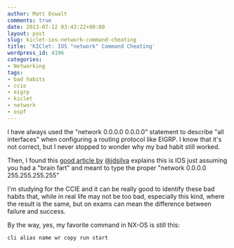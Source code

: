 ```yaml
---
author: Matt Oswalt
comments: true
date: 2013-07-12 03:43:22+00:00
layout: post
slug: kiclet-ios-network-command-cheating
title: 'KIClet: IOS "network" Command Cheating'
wordpress_id: 4196
categories:
- Networking
tags:
- bad habits
- ccie
- eigrp
- kiclet
- network
- ospf
---
```


I have always used the "network 0.0.0.0 0.0.0.0" statement to describe "all interfaces" when configuring a routing protocol like EIGRP. I know that it's not correct, but I never stopped to wonder why my bad habit still worked.

Then, I found this [good article by](http://blog.brokennetwork.ca/2011/02/how-ios-cheats-when-using-network.html) [@jdsilva](https://twitter.com/jdsilva) explains this is IOS just assuming you had a "brain fart" and meant to type the proper "network 0.0.0.0 255.255.255.255"

I'm studying for the CCIE and it can be really good to identify these bad habits that, while in real life may not be too bad, especially this kind, where the result is the same, but on exams can mean the difference between failure and success.

By the way, yes, my favorite command in NX-OS is still this:

    cli alias name wr copy run start
